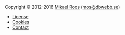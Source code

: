 Copyright &copy; 2012-2016 [Mikael Roos](https://mikaelroos.se) (mos@dbwebb.se)

* [License](license)
* [Cookies](cookies)
* [Contact](contact)
